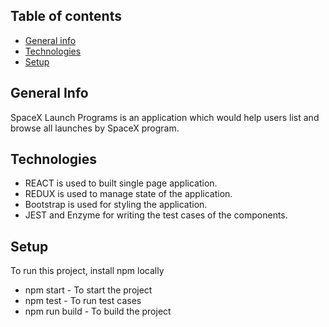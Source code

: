 ## Table of contents
* [General info](#general-info)
* [Technologies](#technologies)
* [Setup](#setup)

## General Info
SpaceX Launch Programs is an application which would help users list and browse all launches by SpaceX program.

## Technologies
* REACT is used to built single page application.
* REDUX is used to manage state of the application.
* Bootstrap is used for styling the application.
* JEST and Enzyme for writing the test cases of the components.

## Setup
To run this project, install npm locally
* npm start - To start the project
* npm test - To run test cases
* npm run build - To build the project
